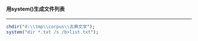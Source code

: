 #### 用system()生成文件列表
------
```perl
chdir("d:\\tmp\\corpus\\古典文学");
system("dir *.txt /s /b>list.txt");
```
